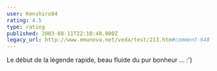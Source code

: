 ```yaml
---
user: Kenshiro84
rating: 4.5
type: rating
published: 2003-08-11T22:10:48.000Z
legacy_url: http://www.emunova.net/veda/test/213.htm#comment-648
---
```

Le début de la légende rapide, beau fluide du pur bonheur ... :')